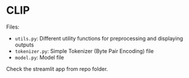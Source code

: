 # CLIP

Files:
- `utils.py`: Different utility functions for preprocessing and displaying outputs
- `tokenizer.py`: Simple Tokenizer (Byte Pair Encoding) file
- `model.py`: Model file

Check the streamlit app from repo folder.